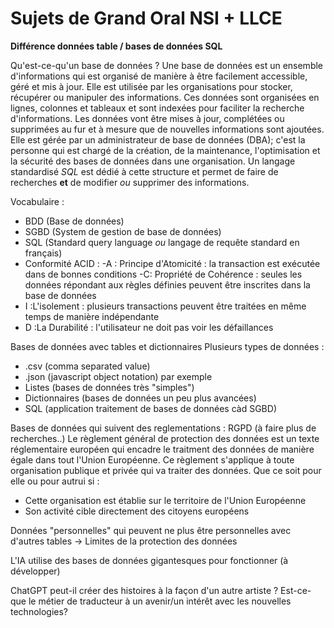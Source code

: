 # Sujets de Grand Oral NSI + LLCE

**Différence données table / bases de données SQL**


Qu'est-ce-qu'un base de données ?
Une base de données est un ensemble d'informations qui est organisé de manière à être facilement accessible, géré et mis à jour. Elle est utilisée par les organisations pour stocker, récupérer ou manipuler des informations.
Ces données sont organisées en lignes, colonnes et tableaux et sont indexées pour faciliter la recherche d'informations. Les données vont être mises à jour, complétées ou supprimées au fur et à mesure que de nouvelles informations sont ajoutées. Elle est gérée par un administrateur de base de données (DBA); c'est la personne qui est chargé de la création, de la maintenance, l'optimisation et la sécurité des bases de données dans une organisation. Un langage standardisé *SQL* est dédié à cette structure et permet de faire de recherches **et** de modifier *ou* supprimer des informations.

Vocabulaire :
- BDD (Base de données)
- SGBD (System de gestion de base de données)
- SQL (Standard query language *ou* langage de requête standard en français)
- Conformité ACID :
-A : Principe d'Atomicité : la transaction est exécutée dans de bonnes conditions
-C: Propriété de Cohérence : seules les données répondant aux règles définies peuvent être inscrites dans la base de données
- I :L'isolement : plusieurs transactions peuvent être traitées en même temps de manière indépendante
- D :La Durabilité : l'utilisateur ne doit pas voir les défaillances

Bases de données avec tables et dictionnaires
Plusieurs types de données : 
- .csv (comma separated value) 
- .json (javascript object notation) par exemple
- Listes (bases de données très "simples")
- Dictionnaires (bases de données un peu plus avancées)
- SQL (application traitement de bases de données càd SGBD)

Bases de données qui suivent des reglementations : RGPD (à faire plus de recherches..)
Le règlement général de protection des données est un texte réglementaire européen qui encadre le traitment des données de manière égale dans tout l'Union Européenne.
Ce règlement s'applique à toute organisation publique et privée qui va traiter des données. Que ce soit pour elle ou pour autrui si :
- Cette organisation est établie sur le territoire de l'Union Européenne
- Son activité cible directement des citoyens européens

Données "personnelles" qui peuvent ne plus être personnelles avec d'autres tables 
    -> Limites de la protection des données

L'IA utilise des bases de données gigantesques pour fonctionner (à développer)


ChatGPT peut-il créer des histoires à la façon d'un autre artiste ?
Est-ce-que le métier de traducteur à un avenir/un intérêt avec les nouvelles technologies? 
